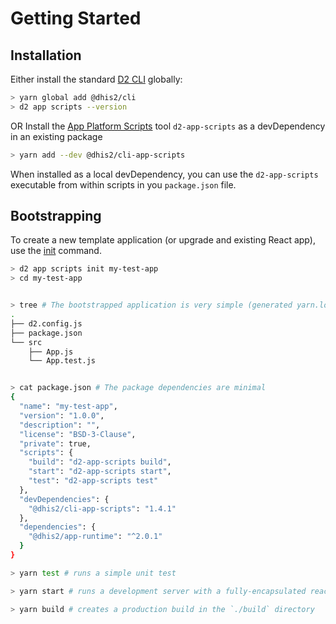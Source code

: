 # Getting Started

## Installation

Either install the standard [D2 CLI](https://github.com/dhis2/cli) globally:

```sh
> yarn global add @dhis2/cli
> d2 app scripts --version
```

OR Install the [App Platform Scripts](scripts) tool `d2-app-scripts` as a devDependency in an existing package

```sh
> yarn add --dev @dhis2/cli-app-scripts
```

When installed as a local devDependency, you can use the `d2-app-scripts` executable from within scripts in you `package.json` file.

## Bootstrapping

To create a new template application (or upgrade and existing React app), use the [init](scripts/init) command.

```sh
> d2 app scripts init my-test-app
> cd my-test-app


> tree # The bootstrapped application is very simple (generated yarn.lock, .d2, node_modules, and i18n directories omitted for brevity)
.
├── d2.config.js
├── package.json
└── src
    ├── App.js
    └── App.test.js


> cat package.json # The package dependencies are minimal
{
  "name": "my-test-app",
  "version": "1.0.0",
  "description": "",
  "license": "BSD-3-Clause",
  "private": true,
  "scripts": {
    "build": "d2-app-scripts build",
    "start": "d2-app-scripts start",
    "test": "d2-app-scripts test"
  },
  "devDependencies": {
    "@dhis2/cli-app-scripts": "1.4.1"
  },
  "dependencies": {
    "@dhis2/app-runtime": "^2.0.1"
  }
}

> yarn test # runs a simple unit test

> yarn start # runs a development server with a fully-encapsulated react application

> yarn build # creates a production build in the `./build` directory
```
